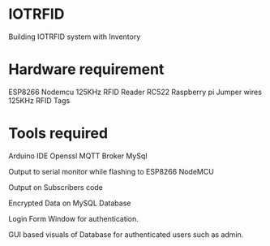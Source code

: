 # IOTRFID
Building IOTRFID system with Inventory

# Hardware requirement
ESP8266 Nodemcu
125KHz RFID Reader RC522
Raspberry pi
Jumper wires
125KHz RFID Tags

# Tools required
Arduino IDE
Openssl
MQTT Broker
MySql

Output to serial monitor while flashing to ESP8266 NodeMCU


Output on Subscribers code

Encrypted Data on MySQL Database


Login Form Window for authentication. 





GUI based visuals of Database for authenticated users such as admin.





